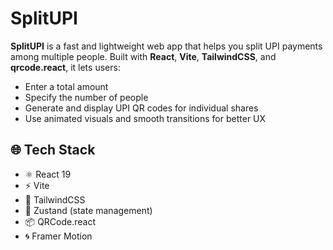 # SplitUPI

**SplitUPI** is a fast and lightweight web app that helps you split UPI payments among multiple people. Built with **React**, **Vite**, **TailwindCSS**, and **qrcode.react**, it lets users:

- Enter a total amount
- Specify the number of people
- Generate and display UPI QR codes for individual shares
- Use animated visuals and smooth transitions for better UX

## 🌐 Tech Stack

- ⚛️ React 19
- ⚡ Vite
- 🎨 TailwindCSS
- 🔢 Zustand (state management)
- 📦 QRCode.react
- 🌀 Framer Motion

